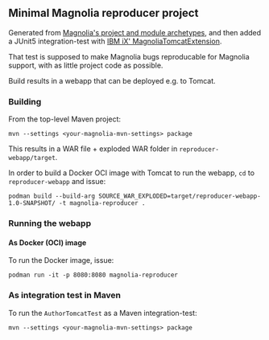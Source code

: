 ## Minimal Magnolia reproducer project

Generated from [Magnolia's project and module archetypes](https://docs.magnolia-cms.com/product-docs/6.3/developing/development-how-tos/how-to-use-magnolia-maven-archetypes/), and then added a JUnit5 integration-test with [IBM iX' MagnoliaTomcatExtension](https://github.com/IBM/magkit-test/tree/main/magkit-test-server#using-the-junit5-extension).

That test is supposed to make Magnolia bugs reproducable for Magnolia support, with as little project code as possible.

Build results in a webapp that can be deployed e.g. to Tomcat.

### Building
From the top-level Maven project:

```
mvn --settings <your-magnolia-mvn-settings> package
```

This results in a WAR file + exploded WAR folder in `reproducer-webapp/target`.

In order to build a Docker OCI image with Tomcat to run the webapp, `cd` to `reproducer-webapp` and issue:

```
podman build --build-arg SOURCE_WAR_EXPLODED=target/reproducer-webapp-1.0-SNAPSHOT/ -t magnolia-reproducer .
```

### Running the webapp
#### As Docker (OCI) image
To run the Docker image, issue:

```
podman run -it -p 8080:8080 magnolia-reproducer
```

### As integration test in Maven
To run the `AuthorTomcatTest` as a Maven integration-test:

```
mvn --settings <your-magnolia-mvn-settings> package
```